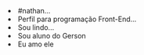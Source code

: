 <li>#nathan...</li>
<li>Perfil para programação Front-End...</li>
<li>Sou lindo...</li>
<li>Sou aluno do Gerson</li>
<li>Eu amo ele</li>
